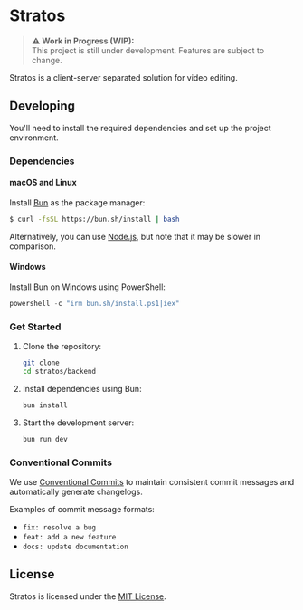 # Stratos

> **⚠️ Work in Progress (WIP):**  
> This project is still under development. Features are subject to change.

Stratos is a client-server separated solution for video editing.

## Developing

You'll need to install the required dependencies and set up the project environment.

### Dependencies

#### macOS and Linux

Install [Bun](https://bun.sh/) as the package manager:

```bash
$ curl -fsSL https://bun.sh/install | bash
```

Alternatively, you can use [Node.js](https://nodejs.org/en), but note that it may be slower in comparison.

#### Windows

Install Bun on Windows using PowerShell:

```powershell
powershell -c "irm bun.sh/install.ps1|iex"
```

### Get Started

1. Clone the repository:

   ```bash
   git clone 
   cd stratos/backend
   ```

2. Install dependencies using Bun:

   ```bash
   bun install
   ```

3. Start the development server:

   ```bash
   bun run dev
   ```

### Conventional Commits

We use [Conventional Commits](https://www.conventionalcommits.org/en/v1.0.0/#summary) to maintain consistent commit messages and automatically generate changelogs.

Examples of commit message formats:

- `fix: resolve a bug`
- `feat: add a new feature`
- `docs: update documentation`

## License

Stratos is licensed under the [MIT License](LICENSE).
